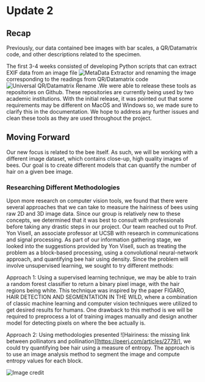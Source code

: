 # Update 2

## Recap
Previously, our data contained bee images with bar scales, a QR/Datamatrix code, and other
descriptions related to the specimen. 

The first 3-4 weeks consisted of developing Python scripts that can extract EXIF data from an image file  ![MetaData Extractor](https://github.com/harperklauke/Metadata-Extractor) and renaming the image corresponding to the readings from QR/Datamatrix code ![Universal QR/Datamatrix Rename](https://github.com/booleank/bee-scanner) .We were able to release these tools as repositories on Github. These repositories are currently being used by two academic institutions. With the initial release, it was pointed out that some requirements may be different on MacOS and Windows so, we made sure to clarify this in the documentation. We hope to address any further issues and clean these tools as they are used throughout the project. 

## Moving Forward
Our new focus is related to the bee itself. As such, we will be working with a different image dataset, which contains close-up, high quality images of bees. Our goal is to create different models that can quantify the number of hair on a given bee image. 

### Researching Different Methodologies
Upon more research on computer vision tools, we found that there were several approaches that we can take to measure the hairiness of bees using raw 2D and 3D image data. Since our group is relatively new to these concepts, we determined that it was best to consult with professionals before taking any drastic steps in our project. Our team reached out to Prof. Yon Visell, an associate professor at UCSB with research in communications and signal processing. As part of our information gathering stage, we looked into the suggestions provided by Yon Visell, such as treating the problem as a block-based processing, using a convolutional neural-network approach, and quantifying bee hair using density. Since the problem will involve unsupervised learning, we sought to try different methods:

Approach 1: Using a supervised learning technique, we may be able to train a random forest classifier to return a binary pixel image, with the hair regions being white. This technique was inspired by the paper FIGARO, HAIR DETECTION AND SEGMENTATION IN THE WILD, where a combination of classic machine learning and computer vision techniques were utilized to get desired results for humans. One drawback to this method is we will be required to preprocess a lot of training images manually and design another model for detecting pixels on where the bee actually is. 

Approach 2: Using methodologies presented ![Hairiness: the missing link between pollinators and pollination][https://peerj.com/articles/2779/], we could try quantifying bee hair using a measure of entropy. The approach is to use an image analysis method to segment the image and compute entropy values for each block.

![Image credit](https://doi.org/10.7717/peerj.2779)
